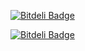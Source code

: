 [![Bitdeli Badge](https://d2weczhvl823v0.cloudfront.net/IgorBabko/blog/trend.png)](https://bitdeli.com/free "Bitdeli Badge")


[![Bitdeli Badge](https://d2weczhvl823v0.cloudfront.net/IgorBabko/blog/trend.png)](https://bitdeli.com/free "Bitdeli Badge")

